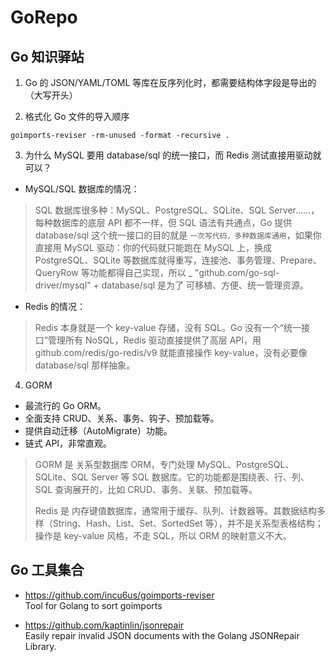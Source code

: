 # GoRepo

## Go 知识驿站

1. Go 的 JSON/YAML/TOML 等库在反序列化时，都需要结构体字段是导出的（大写开头）

2. 格式化 Go 文件的导入顺序
```shell
goimports-reviser -rm-unused -format -recursive .
```

3. 为什么 MySQL 要用 database/sql 的统一接口，而 Redis 测试直接用驱动就可以？

- MySQL/SQL 数据库的情况：
> SQL 数据库很多种：MySQL、PostgreSQL、SQLite、SQL Server……，每种数据库的底层 API 都不一样，但 SQL 语法有共通点，Go 提供 database/sql 这个统一接口的目的就是 `一次写代码，多种数据库通用`，如果你直接用 MySQL 驱动：你的代码就只能跑在 MySQL 上，换成 PostgreSQL、SQLite 等数据库就得重写，连接池、事务管理、Prepare、QueryRow 等功能都得自己实现，所以 _ "github.com/go-sql-driver/mysql" + database/sql 是为了 可移植、方便、统一管理资源。

- Redis 的情况：
> Redis 本身就是一个 key-value 存储，没有 SQL。Go 没有一个“统一接口”管理所有 NoSQL，Redis 驱动直接提供了高层 API，用 github.com/redis/go-redis/v9 就能直接操作 key-value，没有必要像 database/sql 那样抽象。

4. GORM

- 最流行的 Go ORM。  
- 全面支持 CRUD、关系、事务、钩子、预加载等。  
- 提供自动迁移（AutoMigrate）功能。  
- 链式 API，非常直观。

> GORM 是 关系型数据库 ORM，专门处理 MySQL、PostgreSQL、SQLite、SQL Server 等 SQL 数据库。它的功能都是围绕表、行、列、SQL 查询展开的，比如 CRUD、事务、关联、预加载等。
>
> Redis 是 内存键值数据库，通常用于缓存、队列、计数器等。其数据结构多样（String、Hash、List、Set、SortedSet 等），并不是关系型表格结构；操作是 key-value 风格，不走 SQL，所以 ORM 的映射意义不大。


## Go 工具集合

- https://github.com/incu6us/goimports-reviser  
Tool for Golang to sort goimports

- https://github.com/kaptinlin/jsonrepair  
Easily repair invalid JSON documents with the Golang JSONRepair Library.



